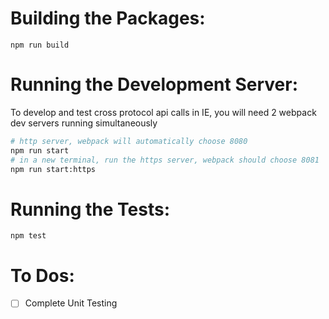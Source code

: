 # Building the Packages:
```
npm run build
```

# Running the Development Server:
To develop and test cross protocol api calls in IE, you will need 2 webpack dev servers running simultaneously
```bash
# http server, webpack will automatically choose 8080
npm run start
# in a new terminal, run the https server, webpack should choose 8081
npm run start:https
```

# Running the Tests:
```
npm test
```

# To Dos:
- [ ] Complete Unit Testing